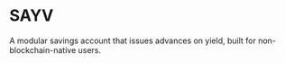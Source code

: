 # SAYV

A modular savings account that issues advances on yield, built for non-blockchain-native users.